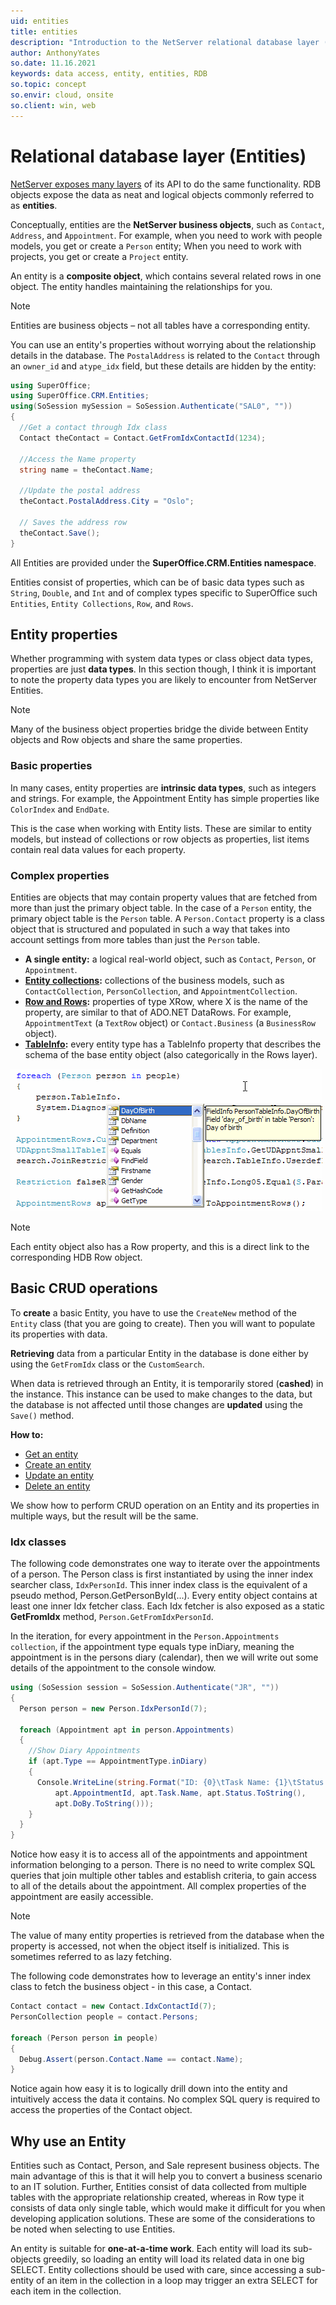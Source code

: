 ```yaml
---
uid: entities
title: entities
description: "Introduction to the NetServer relational database layer (Entities)."
author: AnthonyYates
so.date: 11.16.2021
keywords: data access, entity, entities, RDB
so.topic: concept
so.envir: cloud, onsite
so.client: win, web
---
```


# Relational database layer (Entities)

[NetServer exposes many layers][2] of its API to do the same functionality. RDB objects expose the data as neat and logical objects commonly referred to as **entities**.

Conceptually, entities are the **NetServer business objects**, such as `Contact`, `Address`, and `Appointment`. For example, when you need to work with people models, you get or create a `Person` entity; When you need to work with projects, you get or create a `Project` entity.

An entity is a **composite object**, which contains several related rows in one object. The entity handles maintaining the relationships for you.

> [!NOTE]
> Entities are business objects – not all tables have a corresponding entity.

You can use an entity's properties without worrying about the relationship details in the database. The `PostalAddress` is related to the `Contact` through an `owner_id` and `atype_idx` field, but these details are hidden by the entity:

```csharp
using SuperOffice;
using SuperOffice.CRM.Entities;
using(SoSession mySession = SoSession.Authenticate("SAL0", ""))
{
  //Get a contact through Idx class
  Contact theContact = Contact.GetFromIdxContactId(1234);

  //Access the Name property
  string name = theContact.Name;

  //Update the postal address
  theContact.PostalAddress.City = "Oslo";

  // Saves the address row
  theContact.Save();
}
```

All Entities are provided under the **SuperOffice.CRM.Entities namespace**.

Entities consist of properties, which can be of basic data types such as `String`, `Double`, and `Int` and of complex types specific to SuperOffice such `Entities`, `Entity Collections`, `Row`, and `Rows`.

## Entity properties

Whether programming with system data types or class object data types, properties are just **data types**. In this section though, I think it is important to note the property data types you are likely to encounter from NetServer Entities.

> [!NOTE]
> Many of the business object properties bridge the divide between Entity objects and Row objects and share the same properties.

### Basic properties

In many cases, entity properties are **intrinsic data types**, such as integers and strings. For example, the Appointment Entity has simple properties like `ColorIndex` and `EndDate`.

This is the case when working with Entity lists. These are similar to entity models, but instead of collections or row objects as properties, list items contain real data values for each property.

### Complex properties

Entities are objects that may contain property values that are fetched from more than just the primary object table. In the case of a `Person` entity, the primary object table is the `Person` table. A `Person.Contact` property is a class object that is structured and populated in such a way that takes into account settings from more tables than just the `Person` table.

* **A single entity:** a logical real-world object, such as `Contact`, `Person`, or `Appointment`.
* **[Entity collections][12]:** collections of the business models, such as `ContactCollection`, `PersonCollection`, and `AppointmentCollection`.
* **[Row and Rows][1]:** properties of type XRow, where X is the name of the property, are similar to that of ADO.NET DataRows. For example, `AppointmentText` (a `TextRow` object) or `Contact.Business` (a `BusinessRow` object).
* **[TableInfo][3]:** every entity type has a TableInfo property that describes the schema of the base entity object (also categorically in the Rows layer).

![TableInfo intellisense -screenshot][img4]

> [!NOTE]
> Each entity object also has a Row property, and this is a direct link to the corresponding HDB Row object.

## Basic CRUD operations

To **create** a basic Entity, you have to use the `CreateNew` method of the `Entity` class (that you are going to create). Then you will want to populate its properties with data.

**Retrieving** data from a particular Entity in the database is done either by using the `GetFromIdx` class or the `CustomSearch`.

When data is retrieved through an Entity, it is temporarily stored (**cashed**) in the instance. This instance can be used to make changes to the data, but the database is not affected until those changes are **updated** using the `Save()` method.

**How to:**

* [Get an entity][4]
* [Create an entity][6]
* [Update an entity][8]
* [Delete an entity][10]

We show how to perform CRUD operation on an Entity and its properties in multiple ways, but the result will be the same.

### Idx classes

The following code demonstrates one way to iterate over the appointments of a person. The Person class is first instantiated by using the inner index searcher class, `IdxPersonId`. This inner index class is the equivalent of a pseudo method, Person.GetPersonById(...). Every entity object contains at least one inner Idx fetcher class. Each Idx fetcher is also exposed as a static **GetFromIdx** method, `Person.GetFromIdxPersonId`.

In the iteration, for every appointment in the `Person.Appointments collection`, if the appointment type equals type inDiary, meaning the appointment is in the persons diary (calendar), then we will write out some details of the appointment to the console window.

```csharp
using (SoSession session = SoSession.Authenticate("JR", ""))
{
  Person person = new Person.IdxPersonId(7);

  foreach (Appointment apt in person.Appointments)
  {
    //Show Diary Appointments
    if (apt.Type == AppointmentType.inDiary)
    {
      Console.WriteLine(string.Format("ID: {0}\tTask Name: {1}\tStatus: {2}\tDue Date: {3}",
          apt.AppointmentId, apt.Task.Name, apt.Status.ToString(),
          apt.DoBy.ToString()));
    }
  }
}
```

Notice how easy it is to access all of the appointments and appointment information belonging to a person. There is no need to write complex SQL queries that join multiple other tables and establish criteria, to gain access to all of the details about the appointment. All complex properties of the appointment are easily accessible.

> [!NOTE]
> The value of many entity properties is retrieved from the database when the property is accessed, not when the object itself is initialized. This is sometimes referred to as lazy fetching.

The following code demonstrates how to leverage an entity's inner index class to fetch the business object - in this case, a Contact.

```csharp
Contact contact = new Contact.IdxContactId(7);
PersonCollection people = contact.Persons;

foreach (Person person in people)
{
  Debug.Assert(person.Contact.Name == contact.Name);
}
```

Notice again how easy it is to logically drill down into the entity and intuitively access the data it contains. No complex SQL query is required to access the properties of the Contact object.

## Why use an Entity

Entities such as Contact, Person, and Sale represent business objects. The main advantage of this is that it will help you to convert a business scenario to an IT solution. Further, Entities consist of data collected from multiple tables with the appropriate relationship created, whereas in Row type it consists of data only single table, which would make it difficult for you when developing application solutions. These are some of the considerations to be noted when selecting to use Entities.

An entity is suitable for **one-at-a-time work**. Each entity will load its sub-objects greedily, so loading an entity will load its related data in one big SELECT. Entity collections should be used with care, since accessing a sub-entity of an item in the collection in a loop may trigger an extra SELECT for each item in the collection.

<!-- Referenced links -->
[1]: ../rows/index.md
[2]: ../index.md
[3]: ../rows/index.md#tableinfo-and-fieldinfo
[4]: get-entity.md
[6]: create-entity.md
[8]: update-entity.md
[10]: update-entity.md
[12]: collections.md

<!-- Referenced images -->
[img4]: media/persontableinfo.gif
